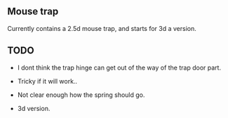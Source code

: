 
## Mouse trap
Currently contains a 2.5d mouse trap, and starts for 3d a version.

## TODO

* I dont think the trap hinge can get out of the way of the trap door part.

* Tricky if it will work..

* Not clear enough how the spring should go.

* 3d version.
